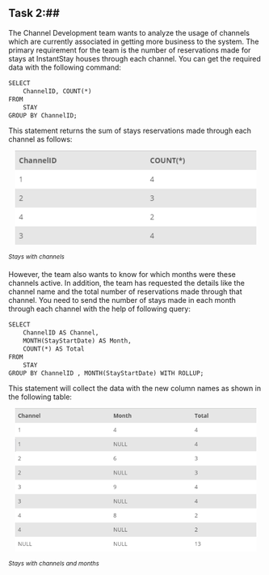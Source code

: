 ## Task 2:##
The Channel Development team wants to analyze the usage of channels which are currently associated in getting more business to the system. The primary requirement for the team is the number of reservations made for stays at InstantStay houses through each channel. You can get the required data with the following command:

```mysql
SELECT
    ChannelID, COUNT(*)
FROM
    STAY
GROUP BY ChannelID;
```

This statement returns the sum of stays reservations made through each channel as follows:

<p align='center'>
<img src='../assets/OIukJj0SSzyL24MeNIVb.png' width='95%' alt='Stays with channels' />
</p>

<sup>_Stays with channels_</sup>

However, the team also wants to know for which months were these channels active. In addition, the team has requested the details like the channel name and the total number of reservations made through that channel. You need to send the number of stays made in each month through each channel with the help of following query:

```mysql
SELECT
    ChannelID AS Channel,
    MONTH(StayStartDate) AS Month,
    COUNT(*) AS Total
FROM
    STAY
GROUP BY ChannelID , MONTH(StayStartDate) WITH ROLLUP;
```

This statement will collect the data with the new column names as shown in the following table:

<p align='center'>
<img src='../assets/egmjNwAR7m4KV9WzGD0w.png' width='95%' alt='Stays with channels and months' />
</p>

<sup>_Stays with channels and months_</sup>
